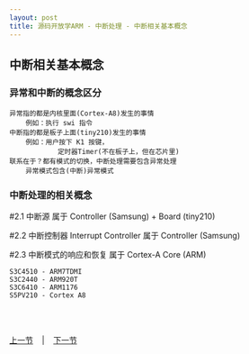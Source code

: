 ```yaml
---
layout: post
title: 源码开放学ARM - 中断处理 - 中断相关基本概念
---
```


## 中断相关基本概念
### 异常和中断的概念区分
	异常指的都是内核里面(Cortex-A8)发生的事情
		例如：执行 swi 指令		
	中断指的都是板子上面(tiny210)发生的事情
		例如：用户按下 K1 按键，
				定时器Timer(不在板子上，但在芯片里)
	联系在于？都有模式的切换，中断处理需要包含异常处理
		异常模式包含(中断)异常模式

### 中断处理的相关概念
#2.1 中断源
	属于 Controller (Samsung) + Board (tiny210)

#2.2 中断控制器 Interrupt Controller
	属于 Controller (Samsung)

#2.3 中断模式的响应和恢复
	属于 Cortex-A Core (ARM)

	S3C4510 - ARM7TDMI
	S3C2440 - ARM920T
	S3C6410 - ARM1176
	S5PV210 - Cortex A8	
	

<br> <br> 
<div> <a href="chp8-4.html">上一节</a> &nbsp;&nbsp; | &nbsp;&nbsp; <a href="chp9-2.html">下一节</a> </div> <br> <br>